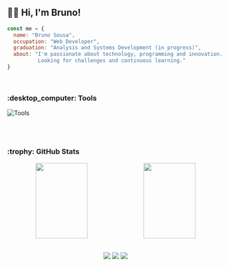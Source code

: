 ## :man_technologist: Hi, I'm Bruno!

```javascript
const me = {
  name: "Bruno Sousa",
  occupation: "Web Developer",
  graduation: "Analysis and Systems Development (in progress)",
  about: "I'm passionate about technology, programming and innovation. \
          Looking for challenges and continuous learning."
}
```
<br><div style="display: inline_block">
  <h3> :desktop_computer: Tools</h3>
  <img align="center" alt="Tools" src="https://skillicons.dev/icons?i=linux,bash,git,docker,ts,js,nodejs,express,mongodb,aws">
</div><br>

<br><div>
  <h3> :trophy: GitHub Stats</h3>
  <div align="center" >
    <img width="49%" height="175px" src="https://github.com/brunolpsousa/brunolpsousa/raw/resource/grs/stats.svg" />
    <img width="49%" height="175px" src="https://github.com/brunolpsousa/brunolpsousa/raw/resource/grs/langs.svg" />
  </div>
</div>

##

<div align="center">
  <!--<h3>Contacts</h3>-->
  <a href="https://brunolpsousa.vercel.app" target="_blank"><img src="https://img.shields.io/badge/website-%25?style=for-the-badge&logo=vercel&logoColor=white&color=black" target="_blank"></a>
  <a href="mailto:brunolpsousa@gmail.com"><img src="https://img.shields.io/badge/-Mail-%23333?style=for-the-badge&logo=gmail&logoColor=white" target="_blank"></a>
  <a href="https://www.linkedin.com/in/brunolpsousa" target="_blank"><img src="https://img.shields.io/badge/-LinkedIn-%230077B5?style=for-the-badge&logo=linkedin&logoColor=white" target="_blank"></a>
</div>

<!--
**brunolpsousa/brunolpsousa** is a ✨ _special_ ✨ repository because its `README.md` (this file) appears on your GitHub profile.

- 📚 Studying Analysis and Systems Development
- 🔭 Working on projects and challenges promoted by
- 🌱 Learning TypeScript, Node.js, Express, MongoDB and AWS Cloud Context

Here are some ideas to get you started:

- 📫 How to reach me: [](mailto:)
- 🔭 I’m currently working on ...
- 🌱 I’m currently learning ...
- 👯 I’m looking to collaborate on ...
- 🤔 I’m looking for help with ...
- 💬 Ask me about ...
- 📫 How to reach me: ...
- 😄 Pronouns: ...
- ⚡ Fun fact: ...
-->
